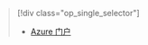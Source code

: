 > [!div class="op_single_selector"]
> * [Azure 门户](../articles/storage/common/storage-e2e-troubleshooting.md)
> 
> 

